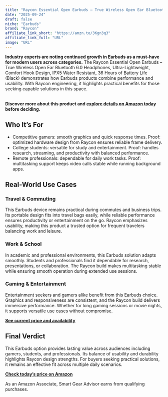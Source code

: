```yaml
---
title: "Raycon Essential Open Earbuds – True Wireless Open Ear Bluetooth 6.0 Headphones, Ultra-Lightweight, Comfort Hook Design, IPX5 Water Resistant, 36 Hours of Battery Life (Black)"
date: "2025-09-24"
draft: false
niche: "Earbuds"
brand: "Raycon"
affiliate_link_short: "https://amzn.to/3Kgn3q3"
affiliate_link_full: "URL"
image: "URL"
---
```


<p><strong>Industry experts are noting continued growth in Earbuds as a must-have for modern users across categories.</strong> The Raycon Essential Open Earbuds – True Wireless Open Ear Bluetooth 6.0 Headphones, Ultra-Lightweight, Comfort Hook Design, IPX5 Water Resistant, 36 Hours of Battery Life (Black) demonstrates how Earbuds products combine performance and usability. With Raycon engineering, it highlights practical benefits for those seeking capable solutions in this space.</p>
<br>
<strong>Discover more about this product and <a href="https://amzn.to/3Kgn3q3" rel="nofollow sponsored">explore details on Amazon today</a> before deciding.</strong>
<br>

<h2>Who It’s For</h2>
<ul>
  <li>Competitive gamers: smooth graphics and quick response times. Proof: optimized hardware design from Raycon ensures reliable frame delivery.</li>
  <li>College students: versatile for study and entertainment. Proof: handles research, streaming, and productivity with balanced performance.</li>
  <li>Remote professionals: dependable for daily work tasks. Proof: multitasking support keeps video calls stable while running background apps.</li>
</ul>

<h2>Real-World Use Cases</h2>

<h3>Travel & Commuting</h3>
<p>This Earbuds device remains practical during commutes and business trips. Its portable design fits into travel bags easily, while reliable performance ensures productivity or entertainment on the go. Raycon emphasizes usability, making this product a trusted option for frequent travelers balancing work and leisure.</p>

<h3>Work & School</h3>
<p>In academic and professional environments, this Earbuds solution adapts smoothly. Students and professionals find it dependable for research, presentations, or collaboration. The Raycon build makes multitasking stable while ensuring smooth operation during extended use sessions.</p>

<h3>Gaming & Entertainment</h3>
<p>Entertainment seekers and gamers alike benefit from this Earbuds choice. Graphics and responsiveness are consistent, and the Raycon build delivers immersive performance. Whether for long gaming sessions or movie nights, it supports versatile use cases without compromise.</p>

<p><strong><a href="https://amzn.to/3Kgn3q3" rel="nofollow sponsored">See current price and availability</a></strong></p>

<h2>Final Verdict</h2>
<p>This Earbuds option provides lasting value across audiences including gamers, students, and professionals. Its balance of usability and durability highlights Raycon design strengths. For buyers seeking practical solutions, it remains an effective fit across multiple daily scenarios.</p>

<p><strong><a href="https://amzn.to/3Kgn3q3" rel="nofollow sponsored">Check today’s price on Amazon</a></strong></p>

<p>As an Amazon Associate, Smart Gear Advisor earns from qualifying purchases.</p>
